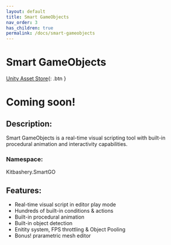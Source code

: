 ```yaml
---
layout: default
title: Smart GameObjects
nav_order: 3
has_children: true
permalink: /docs/smart-gameobjects
---
```


# Smart GameObjects
[Unity Asset Store](https://assetstore.unity.com/packages/slug/248930){: .btn }

# Coming soon!

## Description:
Smart GameObjects is a real-time visual scripting tool with built-in procedural animation and interactivity capabilities.

### Namespace:
Kitbashery.SmartGO

## Features:
* Real-time visual script in editor play mode
* Hundreds of built-in conditions & actions
* Built-in procedural animation
* Built-in object detection
* Enitity system, FPS throttling & Object Pooling
* Bonus! prarametric mesh editor
